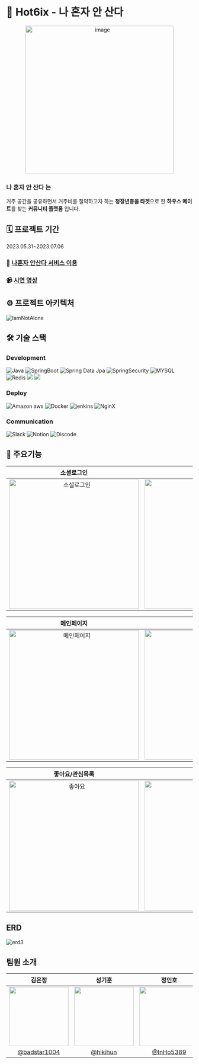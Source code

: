 # 🥫 Hot6ix - 나 혼자 안 산다
<div align="center">
<img width="400" alt="image" src="https://github.com/IAmNotAlone-Hot6ix/Hot6ix/assets/122556674/1d1ace43-0bd6-4fd4-bdd6-10c706f85091">
</div>

### 나 혼자 안 산다 는
거주 공간을 공유하면서 거주비를 절약하고자 하는 **청장년층을 타겟**으로 한 **하우스 메이트**를 찾는 **커뮤니티 플랫폼** 입니다.

## 🗓 프로젝트 기간
2023.05.31~2023.07.06

### 👬 [나혼자 안산다 서비스 이용](https://iamnotalone.vercel.app/)

### 📹 [시연 영상](https://www.youtube.com/watch?v=SqRWVwxGiDk)


## ⚙ 프로젝트 아키텍처
![IamNotAlone](https://github.com/IAmNotAlone-Hot6ix/Hot6ix/assets/122556674/b2a3776a-d03e-4b6c-96b7-2ccc7b3cdffd)

## 🛠 기술 스택
### Development
![Java](https://img.shields.io/badge/JAVA-007396?style=for-the-badge&logo=java&logoColor=white) 
![SpringBoot](https://img.shields.io/badge/SpringBoot-6DB33F?style=for-the-badge&logo=SpringBoot&logoColor=white) 
![Spring Data Jpa](https://img.shields.io/badge/Jpa-0078D4?style=for-the-badge&logo=&logoColor=white) 
![SpringSecurity](https://img.shields.io/badge/Spring_Security-6DB33F?style=for-the-badge&logo=Spring-Security&logoColor=white) 
![MYSQL](https://img.shields.io/badge/MySQL-005C84?style=for-the-badge&logo=mysql&logoColor=white) 
![Redis](https://img.shields.io/badge/redis-%23DD0031.svg?&style=for-the-badge&logo=redis&logoColor=white) 
<img src="https://img.shields.io/badge/Amazon S3-569A31?style=for-the-badge&logo=Amazon S3&logoColor=white"/> <img src="https://img.shields.io/badge/Amazon RDS-527FFF?style=for-the-badge&logo=Amazon RDS&logoColor=white"/>

### Deploy
![Amazon aws](https://img.shields.io/badge/Amazon_AWS-FF9900?style=for-the-badge&logo=amazonaws&logoColor=white)
![Docker](https://img.shields.io/badge/Docker-2CA5E0?style=for-the-badge&logo=docker&logoColor=white)
![jenkins](https://img.shields.io/badge/Jenkins-D24939?style=for-the-badge&logo=Jenkins&logoColor=white)
![NginX](https://img.shields.io/badge/Nginx-009639?style=for-the-badge&logo=Nginx&logoColor=white)

### Communication
![Slack](https://img.shields.io/badge/Slack-4A154B?style=for-the-badge&logo=Slack&logoColor=white) 
![Notion](https://img.shields.io/badge/Notion-000000?style=for-the-badge&logo=Notion&logoColor=white) 
![Discode](https://img.shields.io/badge/Discord-5865F2?style=for-the-badge&logo=discord&logoColor=white) 


## 🔗 주요기능
|소셜로그인|룸메 추천|
|:--------------:|:--------------:|
| <img src="https://github.com/IAmNotAlone-Hot6ix/Hot6ix/assets/122556674/eb31c835-dedd-4688-9c89-5d2415a29e2c" alt="소셜로그인" width="350"> | <img src="https://github.com/IAmNotAlone-Hot6ix/Hot6ix/assets/32833969/74691bc5-473c-4377-ace8-a9e3c87ff885" alt="룸메이트 추천" width="350"> |

|메인페이지|게시글 작성|
|:--------------:|:--------------:|
| <img src="https://github.com/IAmNotAlone-Hot6ix/Hot6ix/assets/122556674/1550991b-b866-4072-b382-30f88becf17f" alt="메인페이지" width="350"> | <img src="https://github.com/IAmNotAlone-Hot6ix/Hot6ix/assets/122556674/5e292538-3405-4365-90a0-643cf55fe313" alt="게시글 작성" width="350" > |

|좋아요/관심목록|일대일 채팅|
|:--------------:|:--------------:|
| <img src="https://github.com/IAmNotAlone-Hot6ix/Hot6ix/assets/122556674/713d4ef3-a266-4999-8819-987b2aad6655" alt="좋아요" width="350"> | <img src="https://github.com/IAmNotAlone-Hot6ix/Hot6ix/assets/122556674/0db5f670-4a43-44eb-8d6c-4136f8024f56" alt="일대일 채팅" width="350" > |

## ERD
![erd3](https://github.com/IAmNotAlone-Hot6ix/Hot6ix/assets/122556674/22fefe3b-db25-46fe-bee6-82e838eb8769)

## 팀원 소개

|      김은정       |          성기훈         |       정인호         |                                                                                                               
| :------------------------------------------------------------------------------: | :---------------------------------------------------------------------------------------------------------------------------------------------------: | :---------------------------------------------------------------------------------------------------------------------------------------------------------------------------------------------------: | 
|   <img width="160px" src="https://github.com/IAmNotAlone-Hot6ix/Hot6ix/assets/122556674/510066ec-9c46-4b65-862d-f468a78b2120" />    |                      <img width="160px" src="https://github.com/IAmNotAlone-Hot6ix/Hot6ix/assets/122556674/1b79c77d-60c5-45b1-b363-e02797e08293" />    |                   <img width="160px" src="https://github.com/IAmNotAlone-Hot6ix/Hot6ix/assets/122556674/d61019e9-b83f-4066-908e-250ba8853cc8"/>   |
|   [@badstar1004](https://github.com/badstar1004)   |    [@hikihun](https://github.com/hikihun)  | [@InHo5389](https://github.com/InHo5389)  |
